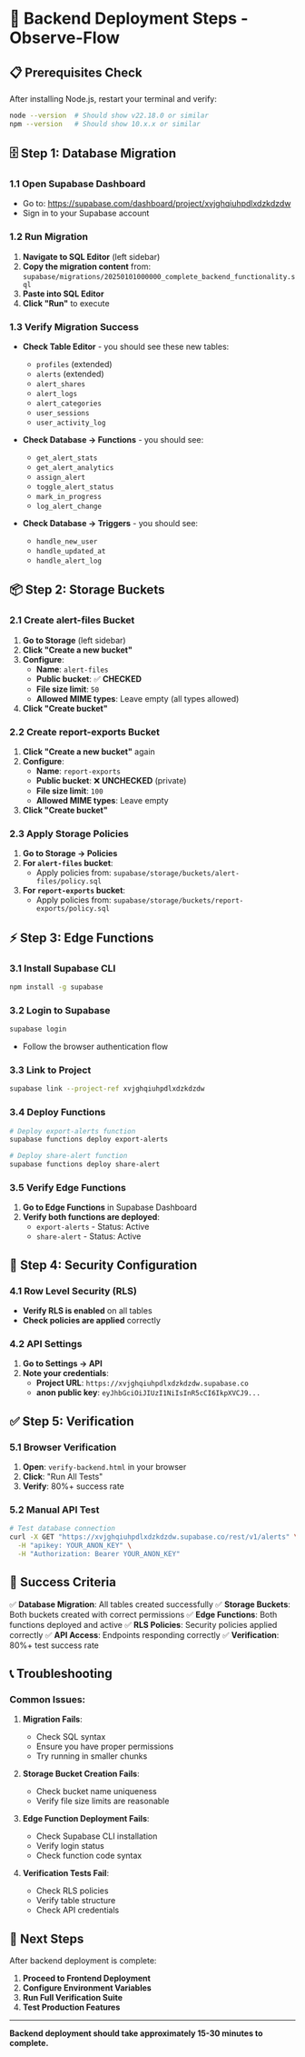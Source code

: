 # 🔧 Backend Deployment Steps - Observe-Flow

## 📋 Prerequisites Check

After installing Node.js, restart your terminal and verify:

```bash
node --version  # Should show v22.18.0 or similar
npm --version   # Should show 10.x.x or similar
```

## 🗄️ Step 1: Database Migration

### 1.1 Open Supabase Dashboard
- Go to: https://supabase.com/dashboard/project/xvjghqiuhpdlxdzkdzdw
- Sign in to your Supabase account

### 1.2 Run Migration
1. **Navigate to SQL Editor** (left sidebar)
2. **Copy the migration content** from: `supabase/migrations/20250101000000_complete_backend_functionality.sql`
3. **Paste into SQL Editor**
4. **Click "Run"** to execute

### 1.3 Verify Migration Success
- **Check Table Editor** - you should see these new tables:
  - `profiles` (extended)
  - `alerts` (extended)
  - `alert_shares`
  - `alert_logs`
  - `alert_categories`
  - `user_sessions`
  - `user_activity_log`

- **Check Database → Functions** - you should see:
  - `get_alert_stats`
  - `get_alert_analytics`
  - `assign_alert`
  - `toggle_alert_status`
  - `mark_in_progress`
  - `log_alert_change`

- **Check Database → Triggers** - you should see:
  - `handle_new_user`
  - `handle_updated_at`
  - `handle_alert_log`

## 📦 Step 2: Storage Buckets

### 2.1 Create alert-files Bucket
1. **Go to Storage** (left sidebar)
2. **Click "Create a new bucket"**
3. **Configure**:
   - **Name**: `alert-files`
   - **Public bucket**: ✅ **CHECKED**
   - **File size limit**: `50`
   - **Allowed MIME types**: Leave empty (all types allowed)
4. **Click "Create bucket"**

### 2.2 Create report-exports Bucket
1. **Click "Create a new bucket"** again
2. **Configure**:
   - **Name**: `report-exports`
   - **Public bucket**: ❌ **UNCHECKED** (private)
   - **File size limit**: `100`
   - **Allowed MIME types**: Leave empty
3. **Click "Create bucket"**

### 2.3 Apply Storage Policies
1. **Go to Storage → Policies**
2. **For `alert-files` bucket**:
   - Apply policies from: `supabase/storage/buckets/alert-files/policy.sql`
3. **For `report-exports` bucket**:
   - Apply policies from: `supabase/storage/buckets/report-exports/policy.sql`

## ⚡ Step 3: Edge Functions

### 3.1 Install Supabase CLI
```bash
npm install -g supabase
```

### 3.2 Login to Supabase
```bash
supabase login
```
- Follow the browser authentication flow

### 3.3 Link to Project
```bash
supabase link --project-ref xvjghqiuhpdlxdzkdzdw
```

### 3.4 Deploy Functions
```bash
# Deploy export-alerts function
supabase functions deploy export-alerts

# Deploy share-alert function
supabase functions deploy share-alert
```

### 3.5 Verify Edge Functions
1. **Go to Edge Functions** in Supabase Dashboard
2. **Verify both functions are deployed**:
   - `export-alerts` - Status: Active
   - `share-alert` - Status: Active

## 🔐 Step 4: Security Configuration

### 4.1 Row Level Security (RLS)
- **Verify RLS is enabled** on all tables
- **Check policies are applied** correctly

### 4.2 API Settings
1. **Go to Settings → API**
2. **Note your credentials**:
   - **Project URL**: `https://xvjghqiuhpdlxdzkdzdw.supabase.co`
   - **anon public key**: `eyJhbGciOiJIUzI1NiIsInR5cCI6IkpXVCJ9...`

## ✅ Step 5: Verification

### 5.1 Browser Verification
1. **Open**: `verify-backend.html` in your browser
2. **Click**: "Run All Tests"
3. **Verify**: 80%+ success rate

### 5.2 Manual API Test
```bash
# Test database connection
curl -X GET "https://xvjghqiuhpdlxdzkdzdw.supabase.co/rest/v1/alerts" \
  -H "apikey: YOUR_ANON_KEY" \
  -H "Authorization: Bearer YOUR_ANON_KEY"
```

## 🎯 Success Criteria

✅ **Database Migration**: All tables created successfully
✅ **Storage Buckets**: Both buckets created with correct permissions
✅ **Edge Functions**: Both functions deployed and active
✅ **RLS Policies**: Security policies applied correctly
✅ **API Access**: Endpoints responding correctly
✅ **Verification**: 80%+ test success rate

## 📞 Troubleshooting

### Common Issues:

1. **Migration Fails**:
   - Check SQL syntax
   - Ensure you have proper permissions
   - Try running in smaller chunks

2. **Storage Bucket Creation Fails**:
   - Check bucket name uniqueness
   - Verify file size limits are reasonable

3. **Edge Function Deployment Fails**:
   - Check Supabase CLI installation
   - Verify login status
   - Check function code syntax

4. **Verification Tests Fail**:
   - Check RLS policies
   - Verify table structure
   - Check API credentials

## 🚀 Next Steps

After backend deployment is complete:
1. **Proceed to Frontend Deployment**
2. **Configure Environment Variables**
3. **Run Full Verification Suite**
4. **Test Production Features**

---

**Backend deployment should take approximately 15-30 minutes to complete.** 